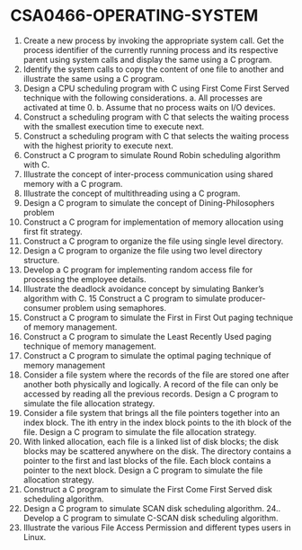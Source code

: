 # CSA0466-OPERATING-SYSTEM
1.	Create a new process by invoking the appropriate system call. Get the process identifier of the currently running process and its respective parent using system calls and display the same using a C program.
2. Identify the system calls to copy the content of one file to another and illustrate the same using a C program.
3. Design a CPU scheduling program with C using First Come First Served technique with the following considerations. 
a. All processes are activated at time 0. 
b. Assume that no process waits on I/O devices.
4. Construct a scheduling program with C that selects the waiting process with the smallest execution time to execute next.
5. Construct a scheduling program with C that selects the waiting process with the highest priority to execute next.
6. Construct a C program to simulate Round Robin scheduling algorithm with C.
7. Illustrate the concept of inter-process communication using shared memory with a C program.  
8. Illustrate the concept of multithreading using a C program.
9. Design a C program to simulate the concept of Dining-Philosophers problem
10. Construct a C program for implementation of memory allocation using first fit strategy.
11. Construct a C program to organize the file using single level directory.
12. Design a C program to organize the file using two level directory structure.
13. Develop a C program for implementing random access file for processing the employee details.
14. Illustrate the deadlock avoidance concept by simulating Banker’s algorithm with C. 
15 Construct a C program to simulate producer-consumer problem using semaphores.  
16. Construct a C program to simulate the First in First Out paging technique of memory management.
17. Construct a C program to simulate the Least Recently Used paging technique of memory management.
18. Construct a C program to simulate the optimal paging technique of memory management  
19. Consider a file system where the records of the file are stored one after another both physically and logically. A record of the file can only be accessed by reading all the previous records.  Design a C program to simulate the file allocation strategy.
20. Consider a file system that brings all the file pointers together into an index block. The ith entry in the index block points to the ith block of the file. Design a C program to simulate the file allocation strategy.
21. With linked allocation, each file is a linked list of disk blocks; the disk blocks may be scattered anywhere on the disk. The directory contains a pointer to the first and last blocks of the file.  Each block contains a pointer to the next block. Design a C program to simulate the file allocation strategy.
22. Construct a C program to simulate the First Come First Served disk scheduling algorithm.  
23. Design a C program to simulate SCAN disk scheduling algorithm.
24.. Develop a C program to simulate C-SCAN disk scheduling algorithm.
25. Illustrate the various File Access Permission and different types users in Linux.
